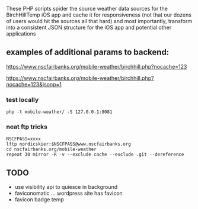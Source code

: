 These PHP scripts spider the source weather data sources for the BirchHillTemp iOS app and cache it for responsiveness (not that our dozens of users would hit the sources all that hard) and most importantly, transform into a consistent JSON structure for the iOS app and potential other applications


## examples of additional params to backend:

https://www.nscfairbanks.org/mobile-weather/birchhill.php?nocache=123

https://www.nscfairbanks.org/mobile-weather/birchhill.php?nocache=123&jsonp=1


### test locally
```
php -t mobile-weather/ -S 127.0.0.1:8081
```

### neat ftp tricks
```
NSCFPASS=xxxx
lftp nordicskier:$NSCFPASS@www.nscfairbanks.org
cd nscfairbanks.org/mobile-weather
repeat 30 mirror -R -v --exclude cache --exclude .git --dereference
```


## TODO
-  use visibility api to quiesce in background
-  faviconomatic ... wordpress site has favicon
-  favicon badge temp
